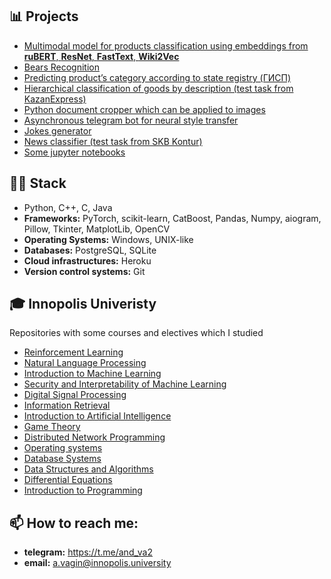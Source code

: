 ## 📊 Projects
- [Multimodal model for products classification using embeddings from **ruBERT**, **ResNet**, **FastText**, **Wiki2Vec**](https://github.com/KKroliKK/Products-Classification)
- [Bears Recognition](https://github.com/KKroliKK/Bears-Recognition)
- [Predicting product’s category according to state registry (ГИСП)](https://github.com/KKroliKK/ktru-prediction)
- [Hierarchical classification of goods by description (test task from KazanExpress)](https://github.com/KKroliKK/test-task-Kazan-Express)
- [Python document cropper which can be applied to images](https://github.com/KKroliKK/document-cropper)
- [Asynchronous telegram bot for neural style transfer](https://github.com/KKroliKK/StyleTransferBot)
- [Jokes generator](https://github.com/KKroliKK/LSTM-text-generator)
- [News classifier (test task from SKB Kontur)](https://github.com/KKroliKK/test-task-SKB-Kontur)
- [Some jupyter notebooks](https://github.com/KKroliKK/Machine-Learning)



## 👨‍💻 Stack
- Python, C++, C, Java
- **Frameworks:** PyTorch, scikit-learn, CatBoost, Pandas, Numpy, aiogram, Pillow, Tkinter, MatplotLib, OpenCV
- **Operating Systems:** Windows, UNIX-like
- **Databases:** PostgreSQL, SQLite
- **Cloud infrastructures:** Heroku
- **Version control systems:** Git


## 🎓 Innopolis Univeristy
Repositories with some courses and electives which I studied
- [Reinforcement Learning](https://github.com/KKroliKK/Reinforcement-Learning)
- [Natural Language Processing](https://github.com/KKroliKK/Natural-Language-Processing)
- [Introduction to Machine Learning](https://github.com/KKroliKK/Introduction-to-Machine-Learning)
- [Security and Interpretability of Machine Learning](https://github.com/KKroliKK/Security-and-Interpretability-of-Machine-Learning)
- [Digital Signal Processing](https://github.com/KKroliKK/Digital-Signal-Processing)
- [Information Retrieval](https://github.com/KKroliKK/Information-Retrieval)
- [Introduction to Artificial Intelligence](https://github.com/KKroliKK/Introduction-to-Practical-Artificial-Intelligence)
- [Game Theory](https://github.com/KKroliKK/Game-Theory)
- [Distributed Network Programming](https://github.com/KKroliKK/Distributed-Network-Programming)
- [Operating systems](https://github.com/KKroliKK/Operating-Systems)
- [Database Systems](https://github.com/KKroliKK/Databases)
- [Data Structures and Algorithms](https://github.com/KKroliKK/DSA-Homework-3)
- [Differential Equations](https://github.com/KKroliKK/Computational-Practicum)
- [Introduction to Programming](https://github.com/KKroliKK/paper_cissors_rock)


## 📫 How to reach me:
- **telegram:** https://t.me/and_va2
- **email:** a.vagin@innopolis.university


<!--
- 🌱 I’m currently learning Machine Learning
- 🎯 My contributions
- 🔭 I’m currently working on ...
- 👯 I’m looking to collaborate on ...
- 🤔 I’m looking for help with ...
- 💬 Ask me about ...
- 😄 Pronouns: ...
- ⚡ Fun fact: ...
-->
